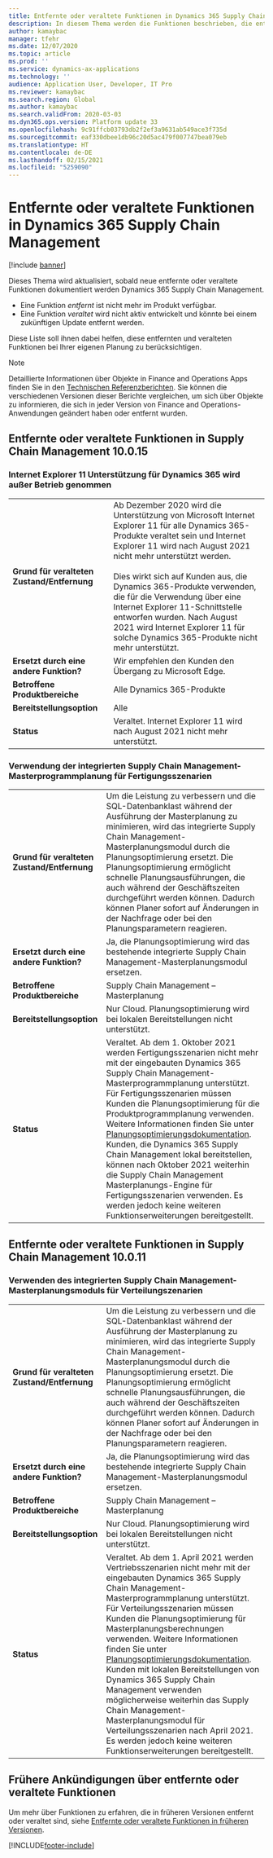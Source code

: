 ```yaml
---
title: Entfernte oder veraltete Funktionen in Dynamics 365 Supply Chain Management
description: In diesem Thema werden die Funktionen beschrieben, die entfernt wurden oder entfernt werden sollen in Dynamics 365 Supply Chain Management.
author: kamaybac
manager: tfehr
ms.date: 12/07/2020
ms.topic: article
ms.prod: ''
ms.service: dynamics-ax-applications
ms.technology: ''
audience: Application User, Developer, IT Pro
ms.reviewer: kamaybac
ms.search.region: Global
ms.author: kamaybac
ms.search.validFrom: 2020-03-03
ms.dyn365.ops.version: Platform update 33
ms.openlocfilehash: 9c91ffcb03793db2f2ef3a9631ab549ace3f735d
ms.sourcegitcommit: eaf330dbee1db96c20d5ac479f007747bea079eb
ms.translationtype: HT
ms.contentlocale: de-DE
ms.lasthandoff: 02/15/2021
ms.locfileid: "5259090"
---
```

# <a name="removed-or-deprecated-features-in-dynamics-365-supply-chain-management"></a>Entfernte oder veraltete Funktionen in Dynamics 365 Supply Chain Management

[!include [banner](../includes/banner.md)]

Dieses Thema wird aktualisiert, sobald neue entfernte oder veraltete Funktionen dokumentiert werden Dynamics 365 Supply Chain Management.

- Eine Funktion *entfernt* ist nicht mehr im Produkt verfügbar.
- Eine Funktion *veraltet* wird nicht aktiv entwickelt und könnte bei einem zukünftigen Update entfernt werden.

Diese Liste soll ihnen dabei helfen, diese entfernten und veralteten Funktionen bei Ihrer eigenen Planung zu berücksichtigen.

> [!NOTE]
> Detaillierte Informationen über Objekte in Finance and Operations Apps finden Sie in den [Technischen Referenzberichten](https://docs.microsoft.com/dynamics/s-e/). Sie können die verschiedenen Versionen dieser Berichte vergleichen, um sich über Objekte zu informieren, die sich in jeder Version von Finance and Operations-Anwendungen geändert haben oder entfernt wurden.

## <a name="features-removed-or-deprecated-in-the-supply-chain-management-10015-release"></a>Entfernte oder veraltete Funktionen in Supply Chain Management 10.0.15

### <a name="internet-explorer-11-support-for-dynamics-365-is-deprecated"></a>Internet Explorer 11 Unterstützung für Dynamics 365 wird außer Betrieb genommen

|   |  |
|------------|--------------------|
| **Grund für veralteten Zustand/Entfernung** | Ab Dezember 2020 wird die Unterstützung von Microsoft Internet Explorer 11 für alle Dynamics 365-Produkte veraltet sein und Internet Explorer 11 wird nach August 2021 nicht mehr unterstützt werden.<br><br>Dies wirkt sich auf Kunden aus, die Dynamics 365-Produkte verwenden, die für die Verwendung über eine Internet Explorer 11-Schnittstelle entworfen wurden. Nach August 2021 wird Internet Explorer 11 für solche Dynamics 365-Produkte nicht mehr unterstützt. |
| **Ersetzt durch eine andere Funktion?**   | Wir empfehlen den Kunden den Übergang zu Microsoft Edge.|
| **Betroffene Produktbereiche**         | Alle Dynamics 365-Produkte |
| **Bereitstellungsoption**              | Alle|
| **Status**                         | Veraltet. Internet Explorer 11 wird nach August 2021 nicht mehr unterstützt.|

### <a name="use-of-built-in-supply-chain-management-master-planning-engine-for-manufacturing-scenarios"></a>Verwendung der integrierten Supply Chain Management-Masterprogrammplanung für Fertigungsszenarien

|   |  |
|------------|--------------------|
| **Grund für veralteten Zustand/Entfernung** | Um die Leistung zu verbessern und die SQL-Datenbanklast während der Ausführung der Masterplanung zu minimieren, wird das integrierte Supply Chain Management-Masterplanungsmodul durch die Planungsoptimierung ersetzt. Die Planungsoptimierung ermöglicht schnelle Planungsausführungen, die auch während der Geschäftszeiten durchgeführt werden können. Dadurch können Planer sofort auf Änderungen in der Nachfrage oder bei den Planungsparametern reagieren. |
| **Ersetzt durch eine andere Funktion?**   | Ja, die Planungsoptimierung wird das bestehende integrierte Supply Chain Management-Masterplanungsmodul ersetzen. |
| **Betroffene Produktbereiche**         | Supply Chain Management – Masterplanung |
| **Bereitstellungsoption**              | Nur Cloud. Planungsoptimierung wird bei lokalen Bereitstellungen nicht unterstützt. |
| **Status**                         | Veraltet. Ab dem 1. Oktober 2021 werden Fertigungsszenarien nicht mehr mit der eingebauten Dynamics 365 Supply Chain Management-Masterprogrammplanung unterstützt. Für Fertigungsszenarien müssen Kunden die Planungsoptimierung für die Produktprogrammplanung verwenden. Weitere Informationen finden Sie unter [Planungsoptimierungsdokumentation](https://go.microsoft.com/fwlink/?linkid=2105830). Kunden, die Dynamics 365 Supply Chain Management lokal bereitstellen, können nach Oktober 2021 weiterhin die Supply Chain Management Masterplanungs-Engine für Fertigungsszenarien verwenden. Es werden jedoch keine weiteren Funktionserweiterungen bereitgestellt. |

## <a name="features-removed-or-deprecated-in-the-supply-chain-management-10011-release"></a>Entfernte oder veraltete Funktionen in Supply Chain Management 10.0.11

### <a name="use-of-built-in-supply-chain-management-master-planning-engine-for-distribution-scenarios"></a>Verwenden des integrierten Supply Chain Management-Masterplanungsmoduls für Verteilungszenarien

|   |  |
|------------|--------------------|
| **Grund für veralteten Zustand/Entfernung** | Um die Leistung zu verbessern und die SQL-Datenbanklast während der Ausführung der Masterplanung zu minimieren, wird das integrierte Supply Chain Management-Masterplanungsmodul durch die Planungsoptimierung ersetzt. Die Planungsoptimierung ermöglicht schnelle Planungsausführungen, die auch während der Geschäftszeiten durchgeführt werden können. Dadurch können Planer sofort auf Änderungen in der Nachfrage oder bei den Planungsparametern reagieren. |
| **Ersetzt durch eine andere Funktion?**   | Ja, die Planungsoptimierung wird das bestehende integrierte Supply Chain Management-Masterplanungsmodul ersetzen. |
| **Betroffene Produktbereiche**         | Supply Chain Management – Masterplanung |
| **Bereitstellungsoption**              | Nur Cloud. Planungsoptimierung wird bei lokalen Bereitstellungen nicht unterstützt. |
| **Status**                         | Veraltet. Ab dem 1. April 2021 werden Vertriebsszenarien nicht mehr mit der eingebauten Dynamics 365 Supply Chain Management-Masterprogrammplanung unterstützt. Für Verteilungsszenarien müssen Kunden die Planungsoptimierung für Masterplanungsberechnungen verwenden. Weitere Informationen finden Sie unter [Planungsoptimierungsdokumentation](https://go.microsoft.com/fwlink/?linkid=2105830). Kunden mit lokalen Bereitstellungen von Dynamics 365 Supply Chain Management verwenden möglicherweise weiterhin das Supply Chain Management-Masterplanungsmodul für Verteilungsszenarien nach April 2021. Es werden jedoch keine weiteren Funktionserweiterungen bereitgestellt. |

## <a name="previous-announcements-about-removed-or-deprecated-features"></a>Frühere Ankündigungen über entfernte oder veraltete Funktionen

Um mehr über Funktionen zu erfahren, die in früheren Versionen entfernt oder veraltet sind, siehe [Entfernte oder veraltete Funktionen in früheren Versionen](../../fin-ops-core/dev-itpro/migration-upgrade/deprecated-features.md).


[!INCLUDE[footer-include](../../includes/footer-banner.md)]